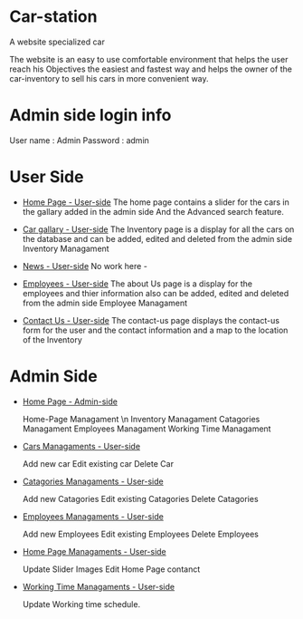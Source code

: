 # Car-station
A website specialized car 

The website is an easy to use comfortable environment that helps the user reach his Objectives the easiest and fastest way and helps the owner of the car-inventory to sell his cars in more convenient way.


# Admin side login info

User name : Admin
Password : admin



# User Side
- [Home Page - User-side](https://github.com/Ahmedelforjani/Car-station-ITSE412/blob/master/index.php)
      The home page contains a slider for the cars in the gallary added in the admin side 
      And the Advanced search feature.
      
- [Car gallary - User-side](https://github.com/Ahmedelforjani/Car-station-ITSE412/blob/master/inventory.php)
      The Inventory page is a display for all the cars on the database and can be added, edited and deleted from the admin side Inventory            Managament  
      
- [News - User-side](https://github.com/Ahmedelforjani/Car-station-ITSE412/blob/master/blog.php)
      No work here - 
      
- [Employees - User-side](https://github.com/Ahmedelforjani/Car-station-ITSE412/blob/master/our-team.php)
      The about Us page is a display for the employees and thier information also can be added, edited and deleted from the admin side Employee            Managament  
      
- [Contact Us - User-side](https://github.com/Ahmedelforjani/Car-station-ITSE412/blob/master/contact.php)
      The contact-us page displays the contact-us form for the user and the contact information and a map to the location of the Inventory

# Admin Side
- [Home Page - Admin-side](https://github.com/Ahmedelforjani/Car-station-ITSE412/blob/master/admin/index.php)
  
  Home-Page Managament \n
  Inventory Managament
  Catagories Managament
  Employees Managament
  Working Time Managament
  
- [Cars Managaments - User-side](https://github.com/Ahmedelforjani/Car-station-ITSE412/blob/master/admin/car_inventory.php)
 
  Add new car
  Edit existing car
  Delete Car
  
- [Catagories Managaments - User-side](https://github.com/Ahmedelforjani/Car-station-ITSE412/blob/master/admin/categories.php)

  Add new Catagories
  Edit existing Catagories
  Delete Catagories
  
- [Employees Managaments - User-side](https://github.com/Ahmedelforjani/Car-station-ITSE412/blob/master/admin/employees.php)

  Add new Employees
  Edit existing Employees
  Delete Employees
  
- [Home Page Managaments - User-side](https://github.com/Ahmedelforjani/Car-station-ITSE412/blob/master/admin/home-page.php)

  Update Slider Images
  Edit Home Page contanct
  
- [Working Time Managaments - User-side](https://github.com/Ahmedelforjani/Car-station-ITSE412/blob/master/admin/working-time-page.php)

  Update Working time schedule.
